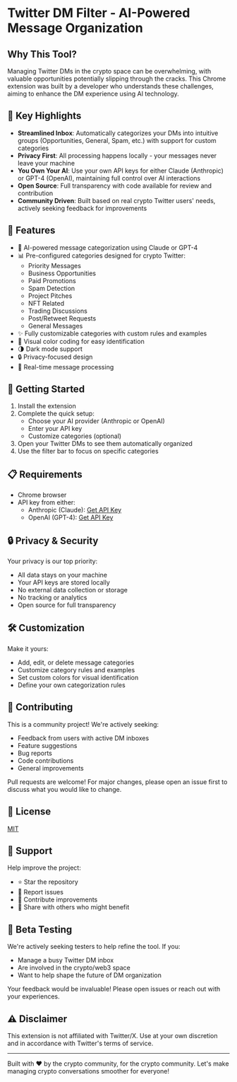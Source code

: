 # Twitter DM Filter - AI-Powered Message Organization

## Why This Tool?
Managing Twitter DMs in the crypto space can be overwhelming, with valuable opportunities potentially slipping through the cracks. This Chrome extension was built by a developer who understands these challenges, aiming to enhance the DM experience using AI technology.

## 🌟 Key Highlights
- **Streamlined Inbox**: Automatically categorizes your DMs into intuitive groups (Opportunities, General, Spam, etc.) with support for custom categories
- **Privacy First**: All processing happens locally - your messages never leave your machine
- **You Own Your AI**: Use your own API keys for either Claude (Anthropic) or GPT-4 (OpenAI), maintaining full control over AI interactions
- **Open Source**: Full transparency with code available for review and contribution
- **Community Driven**: Built based on real crypto Twitter users' needs, actively seeking feedback for improvements

## 🎯 Features
- 🤖 AI-powered message categorization using Claude or GPT-4
- 📊 Pre-configured categories designed for crypto Twitter:
  - Priority Messages
  - Business Opportunities
  - Paid Promotions
  - Spam Detection
  - Project Pitches
  - NFT Related
  - Trading Discussions
  - Post/Retweet Requests
  - General Messages
- ✨ Fully customizable categories with custom rules and examples
- 🎨 Visual color coding for easy identification
- 🌗 Dark mode support
- 🔒 Privacy-focused design
- 🔄 Real-time message processing

## 🚀 Getting Started
1. Install the extension
2. Complete the quick setup:
   - Choose your AI provider (Anthropic or OpenAI)
   - Enter your API key
   - Customize categories (optional)
3. Open your Twitter DMs to see them automatically organized
4. Use the filter bar to focus on specific categories

## 📋 Requirements
- Chrome browser
- API key from either:
  - Anthropic (Claude): [Get API Key](https://console.anthropic.com/)
  - OpenAI (GPT-4): [Get API Key](https://platform.openai.com/api-keys)

## 🔒 Privacy & Security
Your privacy is our top priority:
- All data stays on your machine
- Your API keys are stored locally
- No external data collection or storage
- No tracking or analytics
- Open source for full transparency

## 🛠 Customization
Make it yours:
- Add, edit, or delete message categories
- Customize category rules and examples
- Set custom colors for visual identification
- Define your own categorization rules

## 🤝 Contributing
This is a community project! We're actively seeking:
- Feedback from users with active DM inboxes
- Feature suggestions
- Bug reports
- Code contributions
- General improvements

Pull requests are welcome! For major changes, please open an issue first to discuss what you would like to change.

## 📜 License
[MIT](LICENSE)

## 💪 Support
Help improve the project:
- ⭐ Star the repository
- 🐛 Report issues
- 🤝 Contribute improvements
- 📣 Share with others who might benefit

## 🎯 Beta Testing
We're actively seeking testers to help refine the tool. If you:
- Manage a busy Twitter DM inbox
- Are involved in the crypto/web3 space
- Want to help shape the future of DM organization

Your feedback would be invaluable! Please open issues or reach out with your experiences.

## ⚠️ Disclaimer
This extension is not affiliated with Twitter/X. Use at your own discretion and in accordance with Twitter's terms of service.

---

Built with ❤️ by the crypto community, for the crypto community. Let's make managing crypto conversations smoother for everyone!
